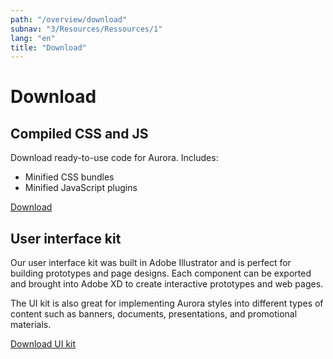 ```yaml
---
path: "/overview/download"
subnav: "3/Resources/Ressources/1"
lang: "en"
title: "Download"
---
```


<helmet>
<title> Download - Aurora Design System </title>
</helmet>

# Download

## Compiled CSS and JS

Download ready-to-use code for Aurora. Includes:
* Minified CSS bundles
* Minified JavaScript plugins

<a class="btn btn-secondary" href="/static/aurora.zip" download>Download</a>

## User interface kit

Our user interface kit was built in Adobe Illustrator and is perfect for building prototypes and page designs. Each component can be exported and brought into Adobe XD to create interactive prototypes and web pages.

The UI kit is also great for implementing Aurora styles into different types of content such as banners, documents, presentations, and promotional materials.

<a class="btn btn-secondary" href="https://github.com/gctools-outilsgc/aurora-design-system/blob/master/design%20files/ui_kit.ai" target="_blank">Download UI kit</a>
